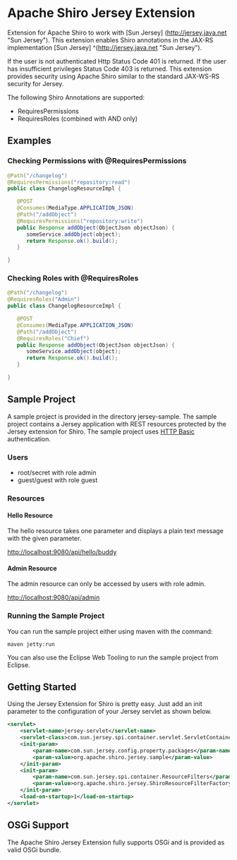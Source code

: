 Apache Shiro Jersey Extension
============

Extension for Apache Shiro to work with [Sun Jersey] (http://jersey.java.net "Sun Jersey"). This extension enables Shiro annotations in the JAX-RS implementation [Sun Jersey] ^(http://jersey.java.net "Sun Jersey"). 

If the user is not authenticated Http Status Code 401 is returned. If the user has insufficient privileges Status Code 403 is returned. This extension provides security using Apache Shiro 
similar to the standard JAX-WS-RS security for Jersey.

The following Shiro Annotations are supported:
+ RequiresPermissions
+ RequiresRoles (combined with AND only)

Examples
-------------

### Checking Permissions with @RequiresPermissions ######
```java
@Path("/changelog") 
@RequiresPermissions("repository:read") 
public class ChangelogResourceImpl { 

   @POST 
   @Consumes(MediaType.APPLICATION_JSON) 
   @Path("/addObject") 
   @RequiresPermissions("repository:write") 
   public Response addObject(ObjectJson objectJson) { 
      someService.addObject(object); 
      return Response.ok().build(); 
   }

} 
```

### Checking Roles with @RequiresRoles ######
```java
@Path("/changelog") 
@RequiresRoles("Admin") 
public class ChangelogResourceImpl { 

   @POST 
   @Consumes(MediaType.APPLICATION_JSON) 
   @Path("/addObject") 
   @RequiresRoles("Chief") 
   public Response addObject(ObjectJson objectJson) { 
      someService.addObject(object); 
      return Response.ok().build(); 
   }

} 
```

Sample Project
-------------
A sample project is provided in the directory jersey-sample. The sample project contains
a Jersey application with REST resources protected by the Jersey extension for Shiro. The 
sample project uses [HTTP Basic](http://en.wikipedia.org/wiki/Basic_access_authentication) 
authentication.

### Users ######
+ root/secret with role admin
+ guest/guest with role guest

### Resources ######
#### Hello Resource ######
The hello resource takes one parameter and displays a plain text message with the given
parameter.

[http://localhost:9080/api/hello/buddy](http://localhost:9080/api/hello/buddy)

#### Admin Resource ######
The admin resource can only be accessed by users with role admin.

[http://localhost:9080/api/admin](http://localhost:9080/api/admin)

### Running the Sample Project ######
You can run the sample project either using maven with the command:

    maven jetty:run

You can also use the Eclipse Web Tooling to run the sample project from Eclipse.

Getting Started
-------------
Using the Jersey Extension for Shiro is pretty easy. Just add an init parameter to 
the configuration of your Jersey servlet as shown below.

```xml
<servlet>
	<servlet-name>jersey-servlet</servlet-name>
	<servlet-class>com.sun.jersey.spi.container.servlet.ServletContainer</servlet-class>
	<init-param>
		<param-name>com.sun.jersey.config.property.packages</param-name>
		<param-value>org.apache.shiro.jersey.sample</param-value>
	</init-param>
    <init-param>
        <param-name>com.sun.jersey.spi.container.ResourceFilters</param-name>
        <param-value>org.apache.shiro.jersey.ShiroResourceFilterFactory</param-value>
    </init-param>
	<load-on-startup>1</load-on-startup>
</servlet>
```

OSGi Support
-------------
The Apache Shiro Jersey Extension fully supports OSGi and is provided as valid OSGi bundle.